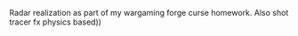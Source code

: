 Radar realization as part of my wargaming forge curse homework.
Also shot tracer fx physics based))

